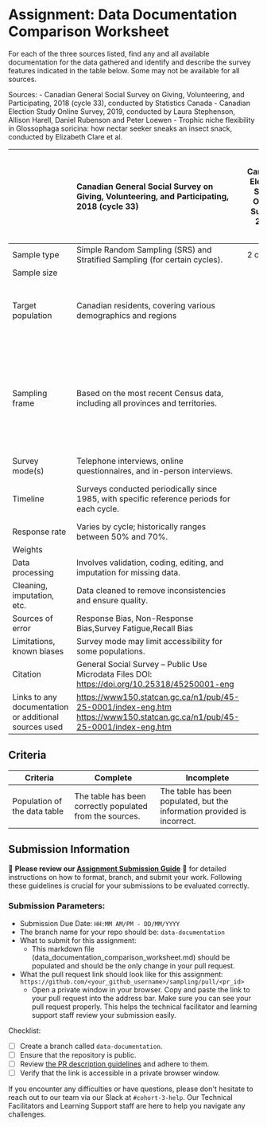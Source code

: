 # Assignment: Data Documentation Comparison Worksheet

For each of the three sources listed, find any and all available documentation for the data gathered and identify and describe the survey features indicated in the table below. Some may not be available for all sources.

Sources: - Canadian General Social Survey on Giving, Volunteering, and Participating, 2018 (cycle 33), conducted by Statistics Canada - Canadian Election Study Online Survey, 2019, conducted by Laura Stephenson, Allison Harell, Daniel Rubenson and Peter Loewen - Trophic niche flexibility in Glossophaga soricina: how nectar seeker sneaks an insect snack, conducted by Elizabeth Clare et al.

|                                                       | Canadian General Social Survey on Giving, Volunteering, and Participating, 2018 (cycle 33) | Canadian Election Study Online Survey, 2019 | Trophic niche flexibility in Glossophaga soricina: how nectar seeker sneaks an insect snack |
|----------------|:--------------------|----------------|---------------------|
| Sample type                                         |   Simple Random Sampling (SRS) and Stratified Sampling (for certain cycles).                                                                                       |  2 code                                          |    3 code                                                                                         |
| Sample size                                           |                                                                                            |                                             |                                                                                             |
| Target population                                     |    Canadian residents, covering various demographics and regions                                                                                        |                                            |  Glossophaga soricina and its insect prey (beetles, flies, noctuid moths).                                                                                            | 
| Sampling frame                                        |   Based on the most recent Census data, including all provinces and territories.                                                                                         |                                             |    Sampling from the Area de Conservación de Guanacaste, Costa Rica, and molecular analysis of guano.                                                                                         |
| Survey mode(s)                                        |    Telephone interviews, online questionnaires, and in-person interviews.                                                                                        |                                             |  Observational and analytical                                                                                            |
| Timeline                                              |   Surveys conducted periodically since 1985, with specific reference periods for each cycle.                                                                                         |                                             |    7 weeks from late May to early July 2009                                                                                         |
| Response rate                                         |     Varies by cycle; historically ranges between 50% and 70%.                                                                                        |                                             |                                                                                             |
| Weights                                               |                                                                                            |                                             |                                                                                             |
| Data processing                                       |   Involves validation, coding, editing, and imputation for missing data.                                                                                         |                                             |                                                                                             |
| Cleaning, imputation, etc.                            |    Data cleaned to remove inconsistencies and ensure quality.                                                                                        |                                             |                                                                                             |
| Sources of error                                      |    Response Bias, Non-Response Bias,Survey Fatigue,Recall Bias                                                                                       |                                             |                                                                                             |
| Limitations, known biases                             |  Survey mode  may limit accessibility for some populations.                                                                                          |                                             |                                                                                             |
| Citation                                              |   General Social Survey – Public Use Microdata Files DOI: https://doi.org/10.25318/45250001-eng                                                                                         |                                             |                                                                                             |
| Links to any documentation or additional sources used |   https://www150.statcan.gc.ca/n1/pub/45-25-0001/index-eng.htm  https://www150.statcan.gc.ca/n1/pub/45-25-0001/index-eng.htm                                                                                         |                                             |                                                                                             |

## Criteria

|Criteria|Complete|Incomplete|
|--------|----|----|
|Population of the data table|The table has been correctly populated from the sources.|The table has been populated, but the information provided is incorrect.|

## Submission Information

🚨 **Please review our [Assignment Submission Guide](https://github.com/UofT-DSI/onboarding/blob/main/onboarding_documents/submissions.md)** 🚨 for detailed instructions on how to format, branch, and submit your work. Following these guidelines is crucial for your submissions to be evaluated correctly.

### Submission Parameters:
* Submission Due Date: `HH:MM AM/PM - DD/MM/YYYY`
* The branch name for your repo should be: `data-documentation`
* What to submit for this assignment:
     * This markdown file (data_documentation_comparison_worksheet.md) should be populated and should be the only change in your pull request.
* What the pull request link should look like for this assignment: `https://github.com/<your_github_username>/sampling/pull/<pr_id>`
     * Open a private window in your browser. Copy and paste the link to your pull request into the address bar. Make sure you can see your pull request properly. This helps the technical facilitator and learning support staff review your submission easily.

Checklist:
- [ ] Create a branch called `data-documentation`.
- [ ] Ensure that the repository is public.
- [ ] Review [the PR description guidelines](https://github.com/UofT-DSI/onboarding/blob/main/onboarding_documents/submissions.md#guidelines-for-pull-request-descriptions) and adhere to them.
- [ ] Verify that the link is accessible in a private browser window.

If you encounter any difficulties or have questions, please don't hesitate to reach out to our team via our Slack at `#cohort-3-help`. Our Technical Facilitators and Learning Support staff are here to help you navigate any challenges.
